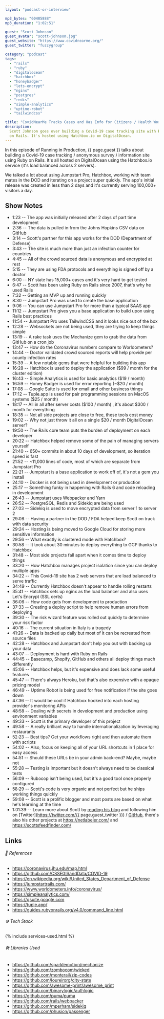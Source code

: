 ```yaml
---
layout: "podcast-or-interview"

mp3_bytes: "60405888"
mp3_duration: "1:02:51"

guest: "Scott Johnson"
guest_avatar: "scott-johnson.jpg"
guest_website: "https://www.covidnearme.org/"
guest_twitter: "fuzzygroup"

category: "podcast"
tags:
  - "rails"
  - "ruby"
  - "digitalocean"
  - "hatchbox"
  - "honeybadger"
  - "lets-encrypt"
  - "nginx"
  - "postgres"
  - "redis"
  - "simple-analytics"
  - "uptime-robot"
  - "tailwindcss"

title: "CovidNearMe Tracks Cases and Has Info for Citizens / Health Workers"
description:
  Scott Johnson goes over building a Covid-19 case tracking site with Ruby
  on Rails. It's hosted using Hatchbox.io on DigitalOcean.
---
```


In this episode of Running in Production, {{ page.guest }} talks about building
a Covid-19 case tracking / anonymous survey / information site using Ruby on
Rails. It's all hosted on DigitalOcean using the Hatchbox.io service (it's
load balanced across 2 servers).

We talked a lot about using Jumpstart Pro, Hatchbox, working with team mates
in the DOD and iterating on a project super quickly. The app's initial release
was created in less than 2 days and it's currently serving 100,000+ visitors a
day.

## Show Notes

- 1:23 -- The app was initially released after 2 days of part time development
- 2:36 -- The data is pulled in from the Johns Hopkins CSV data on GitHub
- 3:14 -- Scott's partner for this app works for the DOD (Department of Defense)
- 3:43 -- The site is much more than just an infection counter for countries
- 4:45 -- All of the crowd sourced data is anonymous and encrypted at rest
- 5:15 -- They are using FDA protocols and everything is signed off by a doctor
- 6:00 -- NY state has 15,000+ cases and it's very hard to get tested
- 6:47 -- Scott has been using Ruby on Rails since 2007, that's why he used Rails
- 7:32 -- Getting an MVP up and running quickly
- 8:30 -- Jumpstart Pro was used to create the base application
- 9:06 -- You can use Jumpstart Pro for more than a typical SAAS app
- 11:12 -- Jumpstart Pro gives you a base application to build upon using Rails best practices
- 11:54 -- Jumpstart Pro uses TailwindCSS and it looks nice out of the box
- 12:28 -- Websockets are not being used, they are trying to keep things simple
- 13:19 -- A rake task uses the Mechanize gem to grab the data from GitHub on a cron job
- 13:47 -- How do the Coronavirus numbers compare to Worldometers?
- 14:44 -- Doctor validated crowd sourced reports will help provide per county infection rates
- 15:39 -- A few notable gems that were helpful for building this app
- 16:28 -- Hatchbox is used to deploy the application ($99 / month for the cluster edition)
- 16:43 -- Simple Analytics is used for basic analytics ($19 / month)
- 16:59 -- Honey Badger is used for error reporting (~$20 / month)
- 17:08 -- Google Suite is used for email and other business things
- 17:12 -- Tuple.app is used for pair programming sessions on MacOS systems ($25 / month)
- 18:17 -- All in all after server costs ($100 / month) , it's about $300 / month for everything
- 18:35 -- Not all side projects are close to free, these tools cost money
- 19:02 -- Why not just throw it all on a single $20 / month DigitalOcean server?
- 19:50 -- The Rails core team puts the burden of deployment on each developer
- 20:22 -- Hatchbox helped remove some of the pain of managing servers yourself
- 21:40 -- 650+ commits in about 10 days of development, so iteration speed is fast
- 21:52 -- ~11,000 lines of code, most of which are separate from Jumpstart Pro
- 22:21 -- Jumpstart is a base application to work off of, it's not a gem you install
- 24:10 -- Docker is not being used in development or production
- 25:17 -- Something funky in happening with Rails 6 and code reloading in development
- 26:43 -- Jumpstart uses Webpacker and Yarn
- 26:52 -- PostgreSQL, Redis and Sidekiq are being used
- 27:03 -- Sidekiq is used to move encrypted data from server 1 to server 2
- 29:06 -- Having a partner in the DOD / FDA helped keep Scott on track with data security
- 29:24 -- Hosting is being moved to Google Cloud for storing more sensitive information
- 29:56 -- What exactly is clustered mode with Hatchbox?
- 30:58 -- It took about 30 minutes to deploy everything to GCP thanks to Hatchbox
- 31:48 -- Most side projects fall apart when it comes time to deploy things
- 33:20 -- How Hatchbox manages project isolation since you can deploy multiple apps
- 34:22 -- This Covid-19 site has 2 web servers that are load balanced to serve traffic
- 34:49 -- Currently Hatchbox doesn't appear to handle rolling restarts
- 35:41 -- Hatchbox sets up nginx as the load balancer and also uses Let's Encrypt (SSL certs)
- 36:06 -- How code gets from development to production
- 37:33 -- Creating a deploy script to help remove human errors from deploying
- 39:30 -- The risk wizard feature was rolled out quickly to determine your risk factor
- 40:16 -- The current situation in Italy is a tragedy
- 41:26 -- Data is backed up daily but most of it can be recreated from source files
- 42:28 -- Hatchbox and Jumpstart don't help you out with backing up your data
- 43:07 -- Deployment is hard with Ruby on Rails
- 44:45 -- Basecamp, Shopify, GitHub and others all deploy things much differently
- 45:06 -- Hatchbox helps, but it's expensive and does lack some useful features
- 45:47 -- There's always Heroku, but that's also expensive with a opaque pricing model
- 46:49 -- Uptime Robot is being used for free notification if the site goes down
- 47:36 -- It would be cool if Hatchbox hooked into each hosting provider's monitoring APIs
- 48:58 -- Dealing with secrets in development and production using environment variables
- 49:33 -- Scott is the primary developer of this project
- 49:58 -- A really brilliant way to handle internationalization by leveraging restaurants
- 52:23 -- Best tips? Get your workflows right and then automate them with scripts
- 54:02 -- Also, focus on keeping all of your URL shortcuts in 1 place for easy access
- 54:51 -- Should these URLs be in your admin back-end? Maybe, maybe not
- 55:28 -- Testing is important but it doesn't always need to be classical tests
- 56:09 -- Rubocop isn't being used, but it's a good tool once properly configured
- 58:29 -- Scott's code is very organic and not perfect but he ships working things quickly
- 59:08 -- Scott is a prolific blogger and most posts are based on what he's learning at the time
- 1:01:39 -- Learn more about Scott by [reading his blog](https://fuzzyblog.io/blog/) and following him on [Twitter](https://twitter.com/{{ page.guest_twitter }}) / [GitHub](https://github.com/fuzzygroup), there's also his other projects at <https://netlabeler.com/> and <https://scottsfeedfinder.com/>

## Links

###### 📄 References

- <https://coronavirus.jhu.edu/map.html>
- <https://github.com/CSSEGISandData/COVID-19>
- <https://en.wikipedia.org/wiki/United_States_Department_of_Defense>
- <https://jumpstartrails.com/>
- <https://www.worldometers.info/coronavirus/>
- <https://simpleanalytics.com/>
- <https://gsuite.google.com>
- <https://tuple.app/>
- <https://guides.rubyonrails.org/v4.0/command_line.html>

###### ⚙️ Tech Stack

{% include services-used.html %}

###### 🛠 Libraries Used

- <https://github.com/sparklemotion/mechanize>
- <https://github.com/zombocom/wicked>
- <https://github.com/monterail/zip-codes>
- <https://github.com/loureirorg/city-state>
- <https://github.com/awesome-print/awesome_print>
- <https://github.com/binarylogic/authlogic>
- <https://github.com/puma/puma>
- <https://github.com/rails/webpacker>
- <https://github.com/mperham/sidekiq>
- <https://github.com/phusion/passenger>
